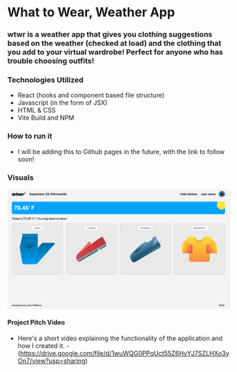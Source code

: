 # What to Wear, Weather App

### **wtwr** is a weather app that gives you clothing suggestions based on the weather (checked at load) and the clothing that you add to your virtual wardrobe! Perfect for anyone who has trouble choosing outfits!

### Technologies Utilized

- React (hooks and component based file structure)
- Javascript (in the form of JSX)
- HTML & CSS
- Vite Build and NPM

### How to run it

- I will be adding this to Github pages in the future, with the link to follow soon!

### Visuals

![Home Page](./src/assets/wtwr-home.png)

#### Project Pitch Video

- Here's a short video explaining the functionality of the application and how I created it.
  -(https://drive.google.com/file/d/1wuWQG0PPqUct55Z6HyYJ7SZLHXo3yOn7/view?usp=sharing)
